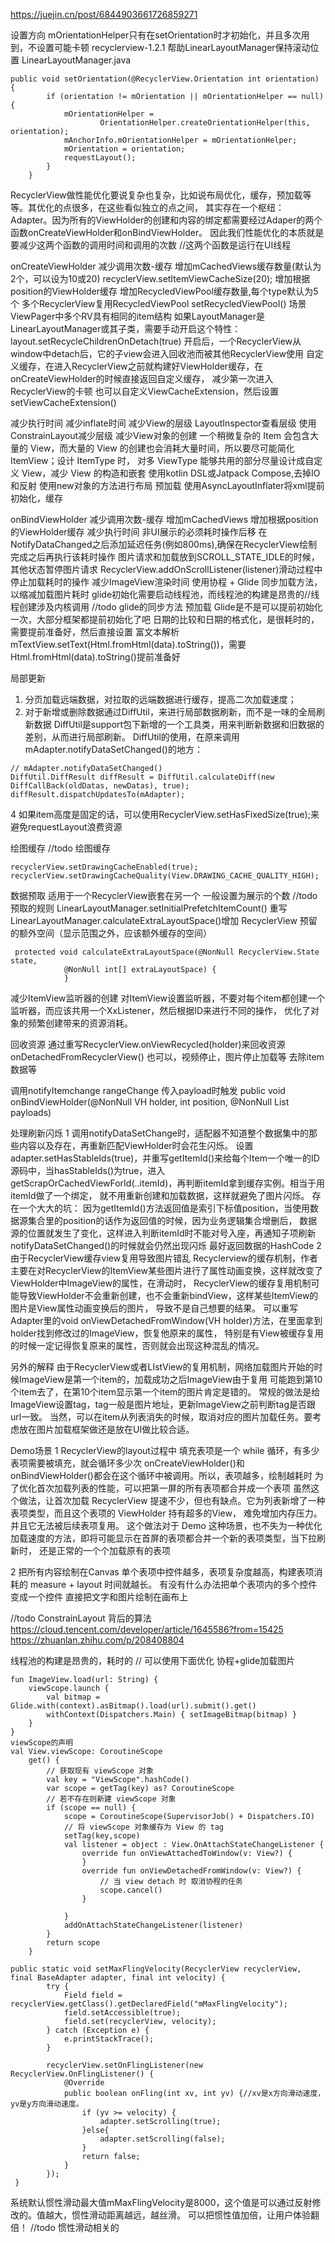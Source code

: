 https://juejin.cn/post/6844903661726859271


设置方向  mOrientationHelper只有在setOrientation时才初始化，并且多次用到，不设置可能卡顿
recyclerview-1.2.1  帮助LinearLayoutManager保持滚动位置
LinearLayoutManager.java   
```
public void setOrientation(@RecyclerView.Orientation int orientation) {
        if (orientation != mOrientation || mOrientationHelper == null) {
            mOrientationHelper =
                    OrientationHelper.createOrientationHelper(this, orientation);
            mAnchorInfo.mOrientationHelper = mOrientationHelper;
            mOrientation = orientation;
            requestLayout();
        }
    }
```



RecyclerView做性能优化要说复杂也复杂，比如说布局优化，缓存，预加载等等。其优化的点很多，在这些看似独立的点之间，
  其实存在一个枢纽：Adapter。因为所有的ViewHolder的创建和内容的绑定都需要经过Adaper的两个函数onCreateViewHolder和onBindViewHolder。
因此我们性能优化的本质就是要减少这两个函数的调用时间和调用的次数   //这两个函数是运行在UI线程

onCreateViewHolder
 减少调用次数-缓存
    增加mCachedViews缓存数量(默认为2个，可以设为10或20)  recyclerView.setItemViewCacheSize(20);
    增加根据position的ViewHolder缓存
    增加RecycledViewPool缓存数量,每个type默认为5个
    多个RecyclerView复用RecycledViewPool   setRecycledViewPool()  场景ViewPager中多个RV具有相同的item结构
       如果LayoutManager是LinearLayoutManager或其子类，需要手动开启这个特性：layout.setRecycleChildrenOnDetach(true)
       开启后，一个RecyclerView从window中detach后，它的子view会进入回收池而被其他RecyclerView使用
    自定义缓存，在进入RecyclerView之前就构建好ViewHolder缓存，在onCreateViewHolder的时候直接返回自定义缓存，
        减少第一次进入RecyclerView的卡顿
       也可以自定义ViewCacheExtension，然后设置setViewCacheExtension()

 减少执行时间
     减少inflate时间
        减少View的层级 
           LayoutInspector查看层级
           使用ConstrainLayout减少层级
       减少View对象的创建
          一个稍微复杂的 Item 会包含大量的 View，而大量的 View 的创建也会消耗大量时间，所以要尽可能简化 ItemView；设计 ItemType 时，
             对多 ViewType 能够共用的部分尽量设计成自定义 View，减少 View 的构造和嵌套
     使用kotlin DSL或Jatpack Compose,去掉IO和反射   使用new对象的方法进行布局
     预加载  使用AsyncLayoutInflater将xml提前初始化，缓存
 

onBindViewHolder
  减少调用次数-缓存
    增加mCachedViews
    增加根据position的ViewHolder缓存 
  减少执行时间
    非UI展示的必须耗时操作后移
       在NotifyDataChanged之后添加延迟任务(例如800ms),确保在RecyclerView绘制完成之后再执行该耗时操作
       图片请求和加载放到SCROLL_STATE_IDLE的时候，其他状态暂停图片请求
          RecyclerView.addOnScrollListener(listener)滑动过程中停止加载耗时的操作
    减少ImageView渲染时间
      使用协程 + Glide 同步加载方法，以缩减加载图片耗时   glide初始化需要启动线程池，而线程池的构建是昂贵的//线程创建涉及内核调用  //todo glide的同步方法
  预加载
     Glide是不是可以提前初始化一次，大部分框架都提前初始化了吧
     日期的比较和日期的格式化，是很耗时的，需要提前准备好，然后直接设置
     富文本解析 mTextView.setText(Html.fromHtml(data).toString())，需要Html.fromHtml(data).toString()提前准备好


局部更新
1. 分页加载远端数据，对拉取的远端数据进行缓存，提高二次加载速度；
2. 对于新增或删除数据通过DiffUtil，来进行局部数据刷新，而不是一味的全局刷新数据
   DiffUtil是support包下新增的一个工具类，用来判断新数据和旧数据的差别，从而进行局部刷新。
   DiffUtil的使用，在原来调用mAdapter.notifyDataSetChanged()的地方：
```
// mAdapter.notifyDataSetChanged()
DiffUtil.DiffResult diffResult = DiffUtil.calculateDiff(new DiffCallBack(oldDatas, newDatas), true);
diffResult.dispatchUpdatesTo(mAdapter);
```  
4  如果item高度是固定的话，可以使用RecyclerView.setHasFixedSize(true);来避免requestLayout浪费资源


绘图缓存  //todo 绘图缓存
```
recyclerView.setDrawingCacheEnabled(true);
recyclerView.setDrawingCacheQuality(View.DRAWING_CACHE_QUALITY_HIGH);
```

数据预取  适用于一个RecyclerView嵌套在另一个  一般设置为展示的个数   //todo 预取的规则
LinearLayoutManager.setInitialPrefetchItemCount()
重写LinearLayoutManager.calculateExtraLayoutSpace()增加 RecyclerView 预留的额外空间（显示范围之外，应该额外缓存的空间）
```
 protected void calculateExtraLayoutSpace(@NonNull RecyclerView.State state,
            @NonNull int[] extraLayoutSpace) {
            }
```

减少ItemView监听器的创建 
对ItemView设置监听器，不要对每个item都创建一个监听器，而应该共用一个XxListener，然后根据ID来进行不同的操作，
   优化了对象的频繁创建带来的资源消耗。

回收资源
通过重写RecyclerView.onViewRecycled(holder)来回收资源
onDetachedFromRecyclerView() 也可以，视频停止，图片停止加载等 去除item数据等

调用notifyItemchange  rangeChange 传入payload时触发
public void onBindViewHolder(@NonNull VH holder, int position,
@NonNull List<Object> payloads)

处理刷新闪烁
1 调用notifyDataSetChange时，适配器不知道整个数据集中的那些内容以及存在，再重新匹配ViewHolder时会花生闪烁。
设置adapter.setHasStableIds(true)，并重写getItemId()来给每个Item一个唯一的ID
源码中，当hasStableIds()为true，进入getScrapOrCachedViewForId(..itemId)，再判断itemId拿到缓存实例。相当于用itemId做了一个绑定，
   就不用重新创建和加载数据，这样就避免了图片闪烁。
存在一个大大的坑：
 因为getItemId()方法返回值是索引下标值position，当使用数据源集合里的position的话作为返回值的时候，因为业务逻辑集合增删后，
  数据源的位置就发生了变化，这样进入判断itemId时不能对号入座，再通知子项刷新notifyDataSetChanged()的时候就会仍然出现闪烁
  最好返回数据的HashCode
2 由于RecyclerView缓存view复用导致图片错乱
Recyclerview的缓存机制，作者主要在对RecyclerView的ItemView某些图片进行了属性动画变换，这样就改变了ViewHolder中ImageView的属性，在滑动时，
RecyclerView的缓存复用机制可能导致ViewHolder不会重新创建，也不会重新bindView，这样某些ItemView的图片是View属性动画变换后的图片，
导致不是自己想要的结果。
可以重写Adapter里的void onViewDetachedFromWindow(VH holder)方法，在里面拿到holder找到修改过的ImageView，恢复他原来的属性，
  特别是有View被缓存复用的时候一定记得恢复原来的属性，否则就会出现这种混乱的情况。

另外的解释
由于RecyclerView或者LIstView的复用机制，网络加载图片开始的时候ImageView是第一个item的，加载成功之后ImageView由于复用
   可能跑到第10个item去了，在第10个item显示第一个item的图片肯定是错的。
常规的做法是给ImageView设置tag，tag一般是图片地址，更新ImageView之前判断tag是否跟url一致。
当然，可以在item从列表消失的时候，取消对应的图片加载任务。要考虑放在图片加载框架做还是放在UI做比较合适。




Demo场景
1 RecyclerView的layout过程中  填充表项是一个 while 循环，有多少表项需要被填充，就会循环多少次
onCreateViewHolder()和onBindViewHolder()都会在这个循环中被调用。所以，表项越多，绘制越耗时
为了优化首次加载列表的性能，可以把第一屏的所有表项都合并成一个表项
虽然这个做法，让首次加载 RecyclerView 提速不少，但也有缺点。它为列表新增了一种表项类型，而且这个表项的 ViewHolder 持有超多的View，
   难免增加内存压力。并且它无法被后续表项复用。
这个做法对于 Demo 这种场景，也不失为一种优化加载速度的方法，即将可能显示在首屏的表项都合并一个新的表项类型，当下拉刷新时，
  还是正常的一个个加载原有的表项

2 把所有内容绘制在Canvas
单个表项中控件越多，表项复杂度越高，构建表项消耗的 measure + layout 时间就越长。
有没有什么办法把单个表项内的多个控件变成一个控件
直接把文字和图片绘制在画布上


//todo ConstrainLayout 背后的算法
https://cloud.tencent.com/developer/article/1645586?from=15425
https://zhuanlan.zhihu.com/p/208408804

线程池的构建是昂贵的，耗时的   // 
可以使用下面优化
协程+glide加载图片
```
fun ImageView.load(url: String) {
    viewScope.launch {
        val bitmap = Glide.with(context).asBitmap().load(url).submit().get()
        withContext(Dispatchers.Main) { setImageBitmap(bitmap) }
    }
}
viewScope的声明
val View.viewScope: CoroutineScope
    get() {
        // 获取现有 viewScope 对象
        val key = "ViewScope".hashCode()
        var scope = getTag(key) as? CoroutineScope
        // 若不存在则新建 viewScope 对象
        if (scope == null) {
            scope = CoroutineScope(SupervisorJob() + Dispatchers.IO)
            // 将 viewScope 对象缓存为 View 的 tag
            setTag(key,scope)
            val listener = object : View.OnAttachStateChangeListener {
                override fun onViewAttachedToWindow(v: View?) {
                }
                override fun onViewDetachedFromWindow(v: View?) {
                    // 当 view detach 时 取消协程的任务
                    scope.cancel()
                }

            }
            addOnAttachStateChangeListener(listener)
        }
        return scope
    }

```


```
public static void setMaxFlingVelocity(RecyclerView recyclerView, final BaseAdapter adapter, final int velocity) {
        try {
            Field field = recyclerView.getClass().getDeclaredField("mMaxFlingVelocity");
            field.setAccessible(true);
            field.set(recyclerView, velocity);
        } catch (Exception e) {
            e.printStackTrace();
        }

        recyclerView.setOnFlingListener(new RecyclerView.OnFlingListener() {
            @Override
            public boolean onFling(int xv, int yv) {//xv是x方向滑动速度，yv是y方向滑动速度。    
                if (yv >= velocity) {
                    adapter.setScrolling(true);
                }else{
                    adapter.setScrolling(false);
                }
                return false;
            }
        });
 }
```
系统默认惯性滑动最大值mMaxFlingVelocity是8000，这个值是可以通过反射修改的。值越大，惯性滑动距离越远，越丝滑。
可以把惯性值加倍，让用户体验翻倍！   //todo 惯性滑动相关的